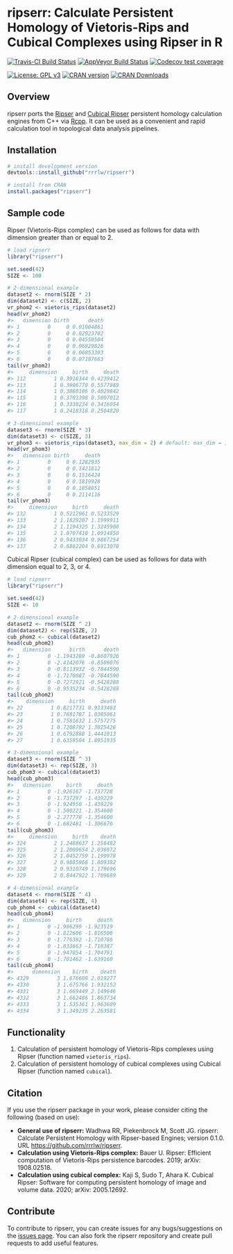 
<!-- README.md is generated from README.Rmd. Please edit that file -->

# ripserr: Calculate Persistent Homology of Vietoris-Rips and Cubical Complexes using Ripser in R

[![Travis-CI Build
Status](https://travis-ci.org/rrrlw/ripserr.svg?branch=master)](https://travis-ci.org/rrrlw/ripserr)
[![AppVeyor Build
Status](https://ci.appveyor.com/api/projects/status/github/rrrlw/ripserr?branch=master&svg=true)](https://ci.appveyor.com/project/rrrlw/ripserr)
[![Codecov test
coverage](https://codecov.io/gh/rrrlw/ripserr/branch/master/graph/badge.svg)](https://codecov.io/gh/rrrlw/ripserr?branch=master)

[![License: GPL
v3](https://img.shields.io/badge/License-GPL%20v3-blue.svg)](https://www.gnu.org/licenses/gpl-3.0)
[![CRAN
version](http://www.r-pkg.org/badges/version/ripserr)](https://CRAN.R-project.org/package=ripserr)
[![CRAN
Downloads](http://cranlogs.r-pkg.org/badges/grand-total/ripserr)](https://CRAN.R-project.org/package=ripserr)

## Overview

ripserr ports the [Ripser](https://arxiv.org/abs/1908.02518) and
[Cubical Ripser](https://arxiv.org/abs/2005.12692) persistent homology
calculation engines from C++ via
[Rcpp](https://CRAN.R-project.org/package=Rcpp). It can be used as a
convenient and rapid calculation tool in topological data analysis
pipelines.

## Installation

``` r
# install development version
devtools::install_github("rrrlw/ripserr")

# install from CRAN
install.packages("ripserr")
```

## Sample code

Ripser (Vietoris-Rips complex) can be used as follows for data with
dimension greater than or equal to 2.

``` r
# load ripserr
library("ripserr")

set.seed(42)
SIZE <- 100

# 2-dimensional example
dataset2 <- rnorm(SIZE * 2)
dim(dataset2) <- c(SIZE, 2)
vr_phom2 <- vietoris_rips(dataset2)
head(vr_phom2)
#>   dimension birth      death
#> 1         0     0 0.01004861
#> 2         0     0 0.02923702
#> 3         0     0 0.04550504
#> 4         0     0 0.06829826
#> 5         0     0 0.06853393
#> 6         0     0 0.07187663
tail(vr_phom2)
#>     dimension     birth     death
#> 112         1 0.3916344 0.4239412
#> 113         1 0.3906770 0.5577989
#> 114         1 0.3880186 0.4029842
#> 115         1 0.3703398 0.5007012
#> 116         1 0.3330234 0.3416054
#> 117         1 0.2418318 0.2504820

# 3-dimensional example
dataset3 <- rnorm(SIZE * 3)
dim(dataset3) <- c(SIZE, 3)
vr_phom3 <- vietoris_rips(dataset3, max_dim = 2) # default: max_dim = 1
head(vr_phom3)
#>   dimension birth     death
#> 1         0     0 0.1282935
#> 2         0     0 0.1421812
#> 3         0     0 0.1516424
#> 4         0     0 0.1819928
#> 5         0     0 0.1858051
#> 6         0     0 0.2114116
tail(vr_phom3)
#>     dimension     birth     death
#> 132         1 0.5212961 0.5233529
#> 133         2 1.1829207 1.1999911
#> 134         2 1.1194325 1.3245908
#> 135         2 1.0707410 1.0914850
#> 136         2 0.9433034 0.9867254
#> 137         2 0.6882204 0.6913078
```

Cubical Ripser (cubical complex) can be used as follows for data with
dimension equal to 2, 3, or 4.

``` r
# load ripserr
library("ripserr")

set.seed(42)
SIZE <- 10

# 2-dimensional example
dataset2 <- rnorm(SIZE ^ 2)
dim(dataset2) <- rep(SIZE, 2)
cub_phom2 <- cubical(dataset2)
head(cub_phom2)
#>   dimension      birth      death
#> 1         0 -1.1943289 -0.8607926
#> 2         0 -2.4142076 -0.8509076
#> 3         0 -0.8113932 -0.7844590
#> 4         0 -1.7170087 -0.7844590
#> 5         0 -0.7272921 -0.5428288
#> 6         0 -0.9535234 -0.5428288
tail(cub_phom2)
#>    dimension     birth     death
#> 22         1 0.8217731 0.9333463
#> 23         1 0.7681787 1.0385061
#> 24         1 0.7581632 1.5757275
#> 25         1 0.7208782 1.3025426
#> 26         1 0.6792888 1.4441013
#> 27         1 0.6359504 1.8951935

# 3-dimensional example
dataset3 <- rnorm(SIZE ^ 3)
dim(dataset3) <- rep(SIZE, 3)
cub_phom3 <- cubical(dataset3)
head(cub_phom3)
#>   dimension     birth     death
#> 1         0 -1.926167 -1.737728
#> 2         0 -1.737297 -1.439229
#> 3         0 -1.924950 -1.439229
#> 4         0 -1.500221 -1.354600
#> 5         0 -2.277778 -1.354600
#> 6         0 -1.682481 -1.306676
tail(cub_phom3)
#>     dimension     birth    death
#> 324         2 1.2488637 1.258482
#> 325         2 1.2009654 2.036972
#> 326         2 1.0452759 1.199978
#> 327         2 0.9885968 1.809382
#> 328         2 0.9310749 1.179696
#> 329         2 0.8447922 1.709689

# 4-dimensional example
dataset4 <- rnorm(SIZE ^ 4)
dim(dataset4) <- rep(SIZE, 4)
cub_phom4 <- cubical(dataset4)
head(cub_phom4)
#>   dimension     birth     death
#> 1         0 -1.986299 -1.923519
#> 2         0 -1.822606 -1.816506
#> 3         0 -1.776392 -1.710786
#> 4         0 -1.833663 -1.710387
#> 5         0 -1.947054 -1.704791
#> 6         0 -1.701462 -1.639160
tail(cub_phom4)
#>      dimension    birth    death
#> 4329         3 1.676609 2.019277
#> 4330         3 1.675766 1.932152
#> 4331         3 1.669449 2.149646
#> 4332         3 1.662486 1.863734
#> 4333         3 1.535361 1.963609
#> 4334         3 1.349235 2.263581
```

## Functionality

1.  Calculation of persistent homology of Vietoris-Rips complexes using
    Ripser (function named `vietoris_rips`).
2.  Calculation of persistent homology of cubical complexes using
    Cubical Ripser (function named `cubical`).

## Citation

If you use the ripserr package in your work, please consider citing the
following (based on use):

  - **General use of ripserr:** Wadhwa RR, Piekenbrock M, Scott JG.
    ripserr: Calculate Persistent Homology with Ripser-based Engines;
    version 0.1.0. URL <https://github.com/rrrlw/ripserr>.
  - **Calculation using Vietoris-Rips complex:** Bauer U. Ripser:
    Efficient computation of Vietoris-Rips persistence barcodes. 2019;
    arXiv: 1908.02518.
  - **Calculation using cubical complex:** Kaji S, Sudo T, Ahara K.
    Cubical Ripser: Software for computing persistent homology of image
    and volume data. 2020; arXiv: 2005.12692.

## Contribute

To contribute to ripserr, you can create issues for any bugs/suggestions
on the [issues page](https://github.com/rrrlw/ripserr/issues). You can
also fork the ripserr repository and create pull requests to add useful
features.
